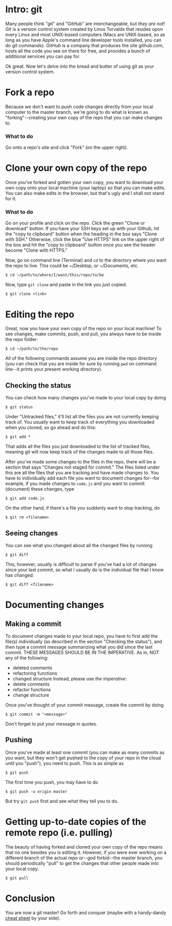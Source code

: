 # Intro: git 

Many people think "git" and "GitHub" are interchangeable, but _they are not_!
*Git* is a version control system created by Linus Torvalds that resides upon
every Linux and most UNIX-based computers (Macs are UNIX-based, so as long as
you have Apple's command line developer tools installed, you can do git
commands). *GitHub* is a company that produces the site github.com, hosts all
the code you see on there for free, and provides a bunch of additional services
you can pay for.

Ok great. Now let's delve into the bread and butter of using git as your
version control system.

# Fork a repo

Because we don't want to push code changes directly from your local computer to
the master branch, we're going to do what is known as "forking"--creating your
own copy of the repo that you can make changes to.

### What to do

Go onto a repo's site and click "Fork" (on the upper right).

# Clone your own copy of the repo

Once you've forked and gotten your own copy, you want to download your own copy
onto your local machine (your laptop) so that you can make edits. You can also
make edits in the browser, but that's ugly and I shall not stand for it. 

### What to do

Go on your profile and click on the repo. Click the green "Clone or download"
button. If you have your SSH keys set up with your Github, hit the "copy to
clipboard" button when the heading in the box says "Clone with SSH." Otherwise,
click the blue "Use HTTPS" link on the upper right of the box and hit the "copy
to clipboard" button once you see the header become "Clone with HTTPS."

Now, go on command line (Terminal) and `cd` to the directory where you want the
repo to live. This could be ~/Desktop, or ~/Documents, etc. 
```
$ cd ~/path/to/where/I/want/this/repo/to/be
```
Now, type `git clone` and paste in the link you just copied.
```
$ git clone <link>
```

# Editing the repo

Great, now you have your own copy of the repo on your local machine! To see
changes, make commits, push, and pull, you always have to be inside the repo
folder:
```
$ cd ~/path/to/the/repo
```
All of the following commands assume you are inside the repo directory (you can
check that you are inside for sure by running `pwd` on command line--it prints
your *p*resent *w*orking *d*irectory).

## Checking the status

You can check how many changes you've made to your local copy by doing
```
$ git status
```

Under "Untracked files," it'll list all the files you are not currently keeping
track of. You usually want to keep track of everything you downloaded when you
cloned, so go ahead and do this:
```
$ git add *
```
That adds all the files you just downloaded to the list of tracked files, 
meaning git will now keep track of the changes made to all those files.

After you've made some changes to the files in the repo, there will be a
section that says "Changes not staged for commit." The files listed under this
are all the files that you are tracking and have made changes to. You have to
individually add each file you want to document changes for--for example, if
you made changes to `code.js` and you want to commit (document) these changes,
type
```
$ git add code.js
```

On the other hand, if there's a file you suddenly want to stop tracking, do
```
$ git rm <filename>
```

## Seeing changes

You can see what you changed about all the changed files by running
```
$ git diff
```
This, however, usually is difficult to parse if you've had a lot of changes
since your last commit, so what I usually do is the individual file that I know
has changed:
```
$ git diff <filename>
```

# Documenting changes

## Making a commit

To document changes made to your local repo, you have to first add the file(s)
individually (as described in the section "Checking the status"), and then type
a commit message summarizing what you did since the last commit. THESE MESSAGES
SHOULD BE IN THE IMPERATIVE. As in, NOT any of the following:
- deleted comments
- refactoring functions
- changed structure
Instead, please use _the imperative_:
- delete comments
- refactor functions
- change structure

Once you've thought of your commit message, create the commit by doing
```
$ git commit -m "<message>"
```
Don't forget to put your message in quotes.

## Pushing

Once you've made at least one commit (you can make as many commits as you want,
but they won't get pushed to the copy of your repo in the cloud until you
"push"), you need to push. This is as simple as 
```
$ git push
```
The first time you push, you may have to do 
```
$ git push -u origin master
```
But try `git push` first and see what they tell you to do.

# Getting up-to-date copies of the remote repo (i.e. pulling)

The beauty of having forked and cloned your own copy of the repo means that no
one besides you is editing it. However, if you were ever working on a different
branch of the actual repo or--god forbid--the master branch, you should
periodically "pull" to get the changes that other people made into your local
copy.
```
$ git pull
```

# Conclusion

You are now a git master! Go forth and conquer (maybe with a handy-dandy [cheat
sheet](https://www.git-tower.com/blog/git-cheat-sheet/) by your side).

